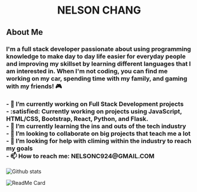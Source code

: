 <h1 align="center">
  NELSON CHANG
</h1>
<h2>About Me</h2>
<h3>
 I'm a full stack developer passionate about using programming knowledge to make day to day life easier for everyday people and improving my skillset by learning different languages that I am interested in. When I'm not coding, you can find me working on my car, spending time with my family, and gaming with my friends! 🎮
</h3>

<h3>
  - 🔭 I’m currently working on Full Stack Development projects
  <br/>
  - :satisfied: Currently working on projects using JavaScript, HTML/CSS, Bootstrap, React, Python, and Flask.
  <br/>
  - 🌱 I’m currently learning the ins and outs of the tech industry
  <br/>
  - 👯 I’m looking to collaborate on big projects that teach me a lot 
  <br/>
  - 🤔 I’m looking for help with climing within the industry to reach my goals
  <br/>
  - 📫 How to reach me: NELSONC924@GMAIL.COM
</h3>

![Github stats](https://github-readme-stats.vercel.app/api?username=NChang007)

![ReadMe Card](https://github-readme-stats.vercel.app/api/pin/?username=NChang007&repo=NChang007)

